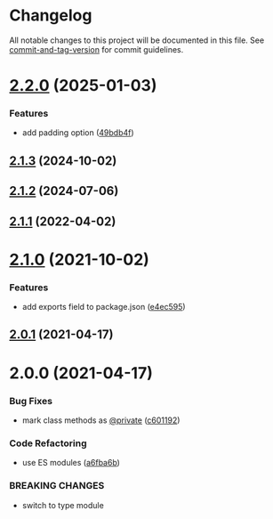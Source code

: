 # Changelog

All notable changes to this project will be documented in this file. See [commit-and-tag-version](https://github.com/absolute-version/commit-and-tag-version) for commit guidelines.

# [2.2.0](https://github.com/dmnsgn/canvas-thumbnail-cache/compare/v2.1.3...v2.2.0) (2025-01-03)


### Features

* add padding option ([49bdb4f](https://github.com/dmnsgn/canvas-thumbnail-cache/commit/49bdb4f7821eb65f36b6c2fdc3b7ace1b47ab6c8))



## [2.1.3](https://github.com/dmnsgn/canvas-thumbnail-cache/compare/v2.1.2...v2.1.3) (2024-10-02)



## [2.1.2](https://github.com/dmnsgn/canvas-thumbnail-cache/compare/v2.1.1...v2.1.2) (2024-07-06)



## [2.1.1](https://github.com/dmnsgn/canvas-thumbnail-cache/compare/v2.1.0...v2.1.1) (2022-04-02)



# [2.1.0](https://github.com/dmnsgn/canvas-thumbnail-cache/compare/v2.0.1...v2.1.0) (2021-10-02)


### Features

* add exports field to package.json ([e4ec595](https://github.com/dmnsgn/canvas-thumbnail-cache/commit/e4ec595374db6ec479e5f724862e30fd3e22cc2e))



## [2.0.1](https://github.com/dmnsgn/canvas-thumbnail-cache/compare/v2.0.0...v2.0.1) (2021-04-17)



# 2.0.0 (2021-04-17)


### Bug Fixes

* mark class methods as  [@private](https://github.com/private) ([c601192](https://github.com/dmnsgn/canvas-thumbnail-cache/commit/c6011925417ee2a9f1d2e1693d84a68272ad4e2f))


### Code Refactoring

* use ES modules ([a6fba6b](https://github.com/dmnsgn/canvas-thumbnail-cache/commit/a6fba6bdb280c8d1f512ba9991c80b71b9bd7bbb))


### BREAKING CHANGES

* switch to type module
